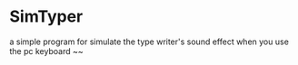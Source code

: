 SimTyper
========

a simple program for simulate the type writer's sound effect when you use the pc keyboard ~~